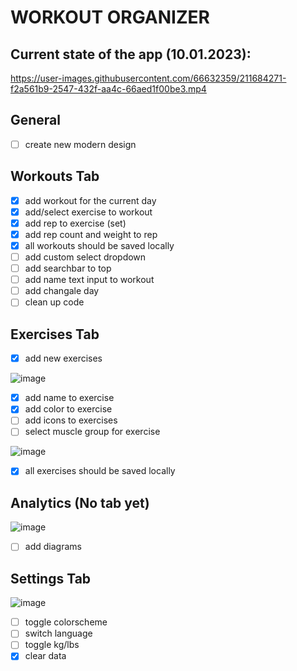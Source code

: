 # WORKOUT ORGANIZER

## Current state of the app (10.01.2023):

https://user-images.githubusercontent.com/66632359/211684271-f2a561b9-2547-432f-aa4c-66aed1f00be3.mp4

## General
- [ ] create new modern design

## Workouts Tab

- [x] add workout for the current day
- [x] add/select exercise to workout
- [x] add rep to exercise (set)
- [x] add rep count and weight to rep
- [x] all workouts should be saved locally
- [ ] add custom select dropdown
- [ ] add searchbar to top
- [ ] add name text input to workout
- [ ] add changale day
- [ ] clean up code

## Exercises Tab

- [x] add new exercises

![image](https://user-images.githubusercontent.com/66632359/211764847-856631b7-67bf-44d7-9e33-dbe9e34e6fb1.png)

- [x] add name to exercise
- [x] add color to exercise
- [ ] add icons to exercises
- [ ] select muscle group for exercise

![image](https://user-images.githubusercontent.com/66632359/211764148-5cb8d7b9-74f5-41af-8831-3506c7fb20d9.png)

- [x] all exercises should be saved locally

## Analytics (No tab yet)

![image](https://user-images.githubusercontent.com/66632359/211768220-56fe2e63-8b37-4109-8c16-73c6012f14f3.png)

- [ ] add diagrams


## Settings Tab

![image](https://user-images.githubusercontent.com/66632359/211769447-a6b5daff-2638-4ba2-b95c-bfc2bed4e7de.png)


- [ ] toggle colorscheme
- [ ] switch language
- [ ] toggle kg/lbs
- [x] clear data
